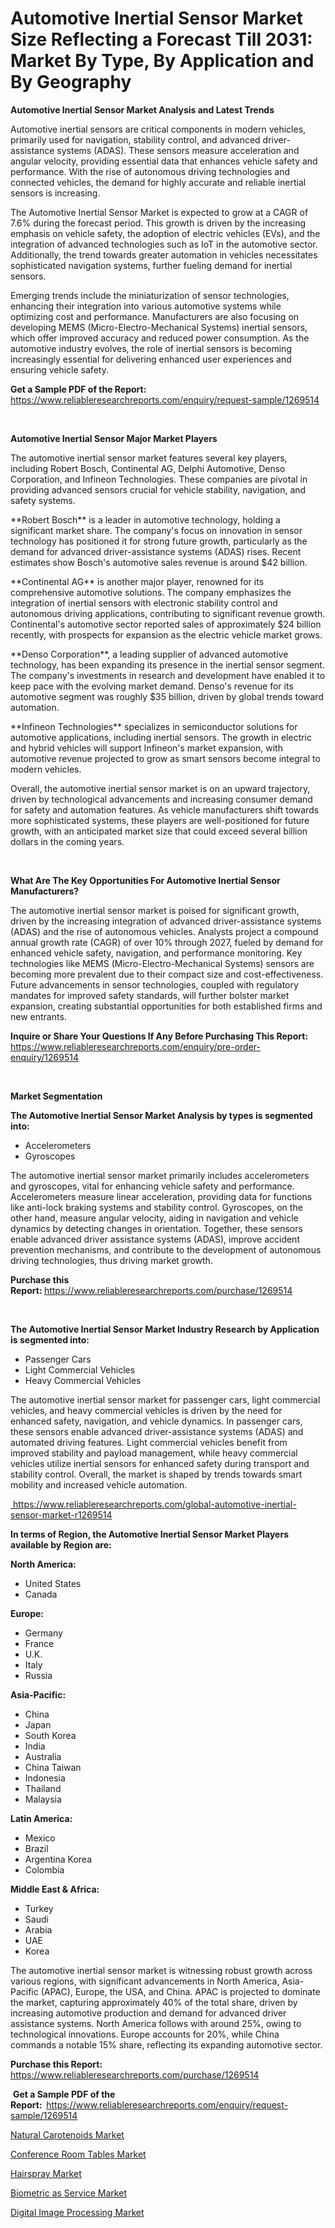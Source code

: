 <p><h1>Automotive Inertial Sensor Market Size Reflecting a Forecast Till 2031: Market By Type, By Application and By Geography</h1></p><p><strong>Automotive Inertial Sensor Market Analysis and Latest Trends</strong></p>
<p><p>Automotive inertial sensors are critical components in modern vehicles, primarily used for navigation, stability control, and advanced driver-assistance systems (ADAS). These sensors measure acceleration and angular velocity, providing essential data that enhances vehicle safety and performance. With the rise of autonomous driving technologies and connected vehicles, the demand for highly accurate and reliable inertial sensors is increasing.</p><p>The Automotive Inertial Sensor Market is expected to grow at a CAGR of 7.6% during the forecast period. This growth is driven by the increasing emphasis on vehicle safety, the adoption of electric vehicles (EVs), and the integration of advanced technologies such as IoT in the automotive sector. Additionally, the trend towards greater automation in vehicles necessitates sophisticated navigation systems, further fueling demand for inertial sensors.</p><p>Emerging trends include the miniaturization of sensor technologies, enhancing their integration into various automotive systems while optimizing cost and performance. Manufacturers are also focusing on developing MEMS (Micro-Electro-Mechanical Systems) inertial sensors, which offer improved accuracy and reduced power consumption. As the automotive industry evolves, the role of inertial sensors is becoming increasingly essential for delivering enhanced user experiences and ensuring vehicle safety.</p></p>
<p><strong>Get a Sample PDF of the Report:&nbsp;</strong> <a href="https://www.reliableresearchreports.com/enquiry/request-sample/1269514?utm_campaign=11&utm_medium=2&utm_source=Github&utm_content=ia&utm_term=11122024&utm_id=automotive-inertial-sensor">https://www.reliableresearchreports.com/enquiry/request-sample/1269514</a></p>
<p>&nbsp;</p>
<p><strong>Automotive Inertial Sensor Major Market Players</strong></p>
<p><p>The automotive inertial sensor market features several key players, including Robert Bosch, Continental AG, Delphi Automotive, Denso Corporation, and Infineon Technologies. These companies are pivotal in providing advanced sensors crucial for vehicle stability, navigation, and safety systems.</p><p>**Robert Bosch** is a leader in automotive technology, holding a significant market share. The company's focus on innovation in sensor technology has positioned it for strong future growth, particularly as the demand for advanced driver-assistance systems (ADAS) rises. Recent estimates show Bosch's automotive sales revenue is around $42 billion.</p><p>**Continental AG** is another major player, renowned for its comprehensive automotive solutions. The company emphasizes the integration of inertial sensors with electronic stability control and autonomous driving applications, contributing to significant revenue growth. Continental's automotive sector reported sales of approximately $24 billion recently, with prospects for expansion as the electric vehicle market grows.</p><p>**Denso Corporation**, a leading supplier of advanced automotive technology, has been expanding its presence in the inertial sensor segment. The company's investments in research and development have enabled it to keep pace with the evolving market demand. Denso's revenue for its automotive segment was roughly $35 billion, driven by global trends toward automation.</p><p>**Infineon Technologies** specializes in semiconductor solutions for automotive applications, including inertial sensors. The growth in electric and hybrid vehicles will support Infineon's market expansion, with automotive revenue projected to grow as smart sensors become integral to modern vehicles.</p><p>Overall, the automotive inertial sensor market is on an upward trajectory, driven by technological advancements and increasing consumer demand for safety and automation features. As vehicle manufacturers shift towards more sophisticated systems, these players are well-positioned for future growth, with an anticipated market size that could exceed several billion dollars in the coming years.</p></p>
<p>&nbsp;</p>
<p><strong>What Are The Key Opportunities For Automotive Inertial Sensor Manufacturers?</strong></p>
<p><p>The automotive inertial sensor market is poised for significant growth, driven by the increasing integration of advanced driver-assistance systems (ADAS) and the rise of autonomous vehicles. Analysts project a compound annual growth rate (CAGR) of over 10% through 2027, fueled by demand for enhanced vehicle safety, navigation, and performance monitoring. Key technologies like MEMS (Micro-Electro-Mechanical Systems) sensors are becoming more prevalent due to their compact size and cost-effectiveness. Future advancements in sensor technologies, coupled with regulatory mandates for improved safety standards, will further bolster market expansion, creating substantial opportunities for both established firms and new entrants.</p></p>
<p><strong>Inquire or Share Your Questions If Any Before Purchasing This Report:</strong> <a href="https://www.reliableresearchreports.com/enquiry/pre-order-enquiry/1269514?utm_campaign=11&utm_medium=2&utm_source=Github&utm_content=ia&utm_term=11122024&utm_id=automotive-inertial-sensor">https://www.reliableresearchreports.com/enquiry/pre-order-enquiry/1269514</a></p>
<p>&nbsp;</p>
<p><strong>Market Segmentation</strong></p>
<p><strong>The Automotive Inertial Sensor Market Analysis by types is segmented into:</strong></p>
<p><ul><li>Accelerometers</li><li>Gyroscopes</li></ul></p>
<p><p>The automotive inertial sensor market primarily includes accelerometers and gyroscopes, vital for enhancing vehicle safety and performance. Accelerometers measure linear acceleration, providing data for functions like anti-lock braking systems and stability control. Gyroscopes, on the other hand, measure angular velocity, aiding in navigation and vehicle dynamics by detecting changes in orientation. Together, these sensors enable advanced driver assistance systems (ADAS), improve accident prevention mechanisms, and contribute to the development of autonomous driving technologies, thus driving market growth.</p></p>
<p><strong>Purchase this Report:&nbsp;</strong><a href="https://www.reliableresearchreports.com/purchase/1269514?utm_campaign=11&utm_medium=2&utm_source=Github&utm_content=ia&utm_term=11122024&utm_id=automotive-inertial-sensor">https://www.reliableresearchreports.com/purchase/1269514</a></p>
<p>&nbsp;</p>
<p><strong>The Automotive Inertial Sensor Market Industry Research by Application is segmented into:</strong></p>
<p><ul><li>Passenger Cars</li><li>Light Commercial Vehicles</li><li>Heavy Commercial Vehicles</li></ul></p>
<p><p>The automotive inertial sensor market for passenger cars, light commercial vehicles, and heavy commercial vehicles is driven by the need for enhanced safety, navigation, and vehicle dynamics. In passenger cars, these sensors enable advanced driver-assistance systems (ADAS) and automated driving features. Light commercial vehicles benefit from improved stability and payload management, while heavy commercial vehicles utilize inertial sensors for enhanced safety during transport and stability control. Overall, the market is shaped by trends towards smart mobility and increased vehicle automation.</p></p>
<p><a href="https://www.reliableresearchreports.com/global-automotive-inertial-sensor-market-r1269514?utm_campaign=11&utm_medium=2&utm_source=Github&utm_content=ia&utm_term=11122024&utm_id=automotive-inertial-sensor">&nbsp;https://www.reliableresearchreports.com/global-automotive-inertial-sensor-market-r1269514</a></p>
<p><strong>In terms of Region, the Automotive Inertial Sensor Market Players available by Region are:</strong></p>
<p>
    <p> <strong> North America: </strong>
        <ul>
            <li>United States</li>
            <li>Canada</li>
        </ul>
        </p> 
    <p> <strong> Europe: </strong>
        <ul>
            <li>Germany</li>
            <li>France</li>
            <li>U.K.</li>
            <li>Italy</li>
            <li>Russia</li>
        </ul>
        </p> 
    <p> <strong> Asia-Pacific: </strong>
        <ul>
            <li>China</li>
            <li>Japan</li>
            <li>South Korea</li>
            <li>India</li>
            <li>Australia</li>
            <li>China Taiwan</li>
            <li>Indonesia</li>
            <li>Thailand</li>
            <li>Malaysia</li>
        </ul>
        </p> 
    <p> <strong> Latin America: </strong>
        <ul>
            <li>Mexico</li>
            <li>Brazil</li>
            <li>Argentina Korea</li>
            <li>Colombia</li>
        </ul>
        </p> 
    <p> <strong> Middle East & Africa: </strong>
        <ul>
            <li>Turkey</li>
            <li>Saudi</li>
            <li>Arabia</li>
            <li>UAE</li>
            <li>Korea</li>
        </ul>
    </p>
    </p>
<p><p>The automotive inertial sensor market is witnessing robust growth across various regions, with significant advancements in North America, Asia-Pacific (APAC), Europe, the USA, and China. APAC is projected to dominate the market, capturing approximately 40% of the total share, driven by increasing automotive production and demand for advanced driver assistance systems. North America follows with around 25%, owing to technological innovations. Europe accounts for 20%, while China commands a notable 15% share, reflecting its expanding automotive sector.</p></p>
<p><strong>Purchase this Report: </strong><a href="https://www.reliableresearchreports.com/purchase/1269514?utm_campaign=11&utm_medium=2&utm_source=Github&utm_content=ia&utm_term=11122024&utm_id=automotive-inertial-sensor">https://www.reliableresearchreports.com/purchase/1269514</a></p>
<p>&nbsp;<strong>Get a Sample PDF of the Report:&nbsp;&nbsp;</strong><a href="https://www.reliableresearchreports.com/enquiry/request-sample/1269514?utm_campaign=11&utm_medium=2&utm_source=Github&utm_content=ia&utm_term=11122024&utm_id=automotive-inertial-sensor">https://www.reliableresearchreports.com/enquiry/request-sample/1269514</a></p>
<p><strong></strong></p>
<p><p><a href="https://www.linkedin.com/pulse/sus-genius-market-wq1cf?utm_campaign=11&utm_medium=2&utm_source=Github&utm_content=ia&utm_term=11122024&utm_id=automotive-inertial-sensor">Natural Carotenoids Market</a></p><p><a href="https://www.linkedin.com/pulse/providing-view-both-historical-trends-future-projections-conference-dudqe?utm_campaign=11&utm_medium=2&utm_source=Github&utm_content=ia&utm_term=11122024&utm_id=automotive-inertial-sensor">Conference Room Tables Market</a></p><p><a href="https://www.linkedin.com/pulse/investigating-hairspray-market-size-projected-cagr-41-evaluation-wbg1e?utm_campaign=11&utm_medium=2&utm_source=Github&utm_content=ia&utm_term=11122024&utm_id=automotive-inertial-sensor">Hairspray Market</a></p><p><a href="https://github.com/gukenneth26571/Market-Research-Report-List-1/blob/main/biometric-as-service-market.md?utm_campaign=11&utm_medium=2&utm_source=Github&utm_content=ia&utm_term=11122024&utm_id=automotive-inertial-sensor">Biometric as Service Market</a></p><p><a href="https://github.com/ChiragRp1/Market-Research-Report-List-6/blob/main/digital-image-processing-market.md?utm_campaign=11&utm_medium=2&utm_source=Github&utm_content=ia&utm_term=11122024&utm_id=automotive-inertial-sensor">Digital Image Processing Market</a></p></p>
